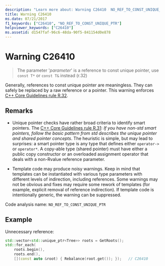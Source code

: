 ```yaml
---
description: "Learn more about: Warning C26410  NO_REF_TO_CONST_UNIQUE_PTR"
title: Warning C26410
ms.date: 07/21/2017
f1_keywords: ["C26410", "NO_REF_TO_CONST_UNIQUE_PTR"]
helpviewer_keywords: ["C26410"]
ms.assetid: d1547faf-96c6-48da-90f5-841154d0e878
---
```

# Warning C26410

> The parameter '*parameter*' is a reference to const unique pointer, use `const T*` or `const T&` instead (r.32)

Generally, references to const unique pointer are meaningless. They can safely be replaced by a raw reference or a pointer. This warning enforces [C++ Core Guidelines rule R.32](https://github.com/isocpp/CppCoreGuidelines/blob/master/CppCoreGuidelines.md#r32-take-a-unique_ptrwidget-parameter-to-express-that-a-function-assumes-ownership-of-a-widget).

## Remarks

- Unique pointer checks have rather broad criteria to identify smart pointers. The [C++ Core Guidelines rule R.31](https://github.com/isocpp/CppCoreGuidelines/blob/master/CppCoreGuidelines.md#r31-if-you-have-non-std-smart-pointers-follow-the-basic-pattern-from-std): *If you have non-std smart pointers, follow the basic pattern from std describes the unique pointer and shared pointer concepts*. The heuristic is simple, but may lead to surprises: a smart pointer type is any type that defines either `operator->` or `operator*`. A copy-able type (shared pointer) must have either a public copy constructor or an overloaded assignment operator that deals with a non-Rvalue reference parameter.

- Template code may produce noisy warnings. Keep in mind that templates can be instantiated with various type parameters with different levels of indirection, including references. Some warnings may not be obvious and fixes may require some rework of templates (for example, explicit removal of reference indirection). If template code is intentionally generic, the warning can be suppressed.

Code analysis name: `NO_REF_TO_CONST_UNIQUE_PTR`

## Example

Unnecessary reference:

```cpp
std::vector<std::unique_ptr<Tree>> roots = GetRoots();
std::for_each(
    roots.begin(),
    roots.end(),
    [](const auto &root) { Rebalance(root.get()); });   // C26410
```
